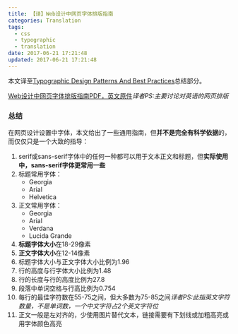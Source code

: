 ```yaml
---
title: 【译】Web设计中网页字体排版指南
categories: Translation
tags:
  - css
  - typographic
  - translation
date: 2017-06-21 17:21:48
updated: 2017-06-21 17:21:48
---
```


本文译至[Typographic Design Patterns And Best Practices](https://www.smashingmagazine.com/2009/08/typographic-design-survey-best-practices-from-the-best-blogs/#conclusion)总结部分。

[Web设计中网页字体排版指南PDF，英文原件](./web-type-guidlines.pdf)*译者PS:主要讨论对英语的网页排版*


### 总结

在网页设计设置中字体，本文给出了一些通用指南，但**并不是完全有科学依据**的，而仅仅只是一个大致的指导：

1. serif或sans-serif字体中的任何一种都可以用于文本正文和标题，但**实际使用中，sans-serif字体更常用一些**
2. 标题常用字体：
    - Georgia
    - Arial
    - Helvetica
3. 正文常用字体：
    - Georgia
    - Arial
    - Verdana
    - Lucida Grande
4. **标题字体大小**在18-29像素
5. **正文字体大小**在12-14像素
6. 标题字体大小与正文字体大小比例为1.96
7. 行的高度与行字体大小比例为1.48
8. 行的长度与行的高度比例为27.8
9. 段落中单词空格与行高比例为0.754
10. 每行的最佳字符数在55-75之间，但大多数为75-85之间*译者PS:此指英文字符数量，不是单词数，一个中文字符占2个英文字符位*
11. 正文一般是左对齐的，少使用图片替代文本，链接需要有下划线或加粗高亮或用字体颜色高亮